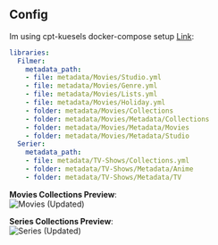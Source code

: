 ## Config
Im using cpt-kuesels docker-compose setup [Link](https://github.com/meisnate12/Plex-Meta-Manager-Configs/tree/master/cpt-kuesel#basics):
```yaml
libraries:
  Filmer:
    metadata_path:
    - file: metadata/Movies/Studio.yml
    - file: metadata/Movies/Genre.yml
    - file: metadata/Movies/Lists.yml
    - file: metadata/Movies/Holiday.yml
    - folder: metadata/Movies/Collections
    - folder: metadata/Movies/Metadata/Collections
    - folder: metadata/Movies/Metadata/Movies
    - folder: metadata/Movies/Metadata/Studio
  Serier:
    metadata_path:
    - file: metadata/TV-Shows/Collections.yml
    - folder: metadata/TV-Shows/Metadata/Anime
    - folder: metadata/TV-Shows/Metadata/TV
```
**Movies Collections Preview**: <br>
![Movies (Updated)](https://i.imgur.com/dewg0vk.png)
<br>

**Series Collections Preview**: <br>
![Series (Updated)](https://i.imgur.com/Ofl003p.png)
<br>
